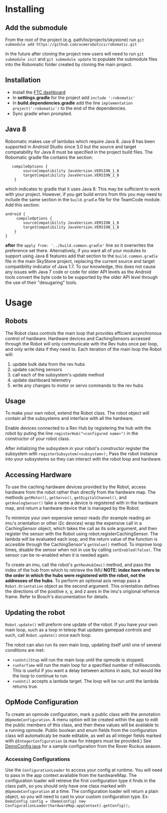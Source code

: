 # Installing
## Add the submodule

From the root of the project (e.g. path/to/projects/skystone) run `git submodule add https://github.com/acmerobotics/robomatic.git`

In the future after cloning the project new users will need to run `git submodule init` and `git submodule update` to populate the submodule files into the Robomatic folder created by cloning the main project.

## Installation

* Install the [FTC dashboard](https://acmerobotics.github.io/ftc-dashboard/gettingstarted)
* In **settings.gradle** for the project add `include ':robomatic'`
* In **build.dependencies.gradle** add the line `implementation project(':robomatic')` to the end of the dependencies. 
* Sync gradle when prompted.

## Java 8

Robomatic makes use of lambdas which require Java 8. Java 8 has been supported in Android Studio since 3.0 but the source and target compatability for Java 8 must be specified in the project build files. The Robomatic gradle file contains
the section: 
```
   compileOptions {
        sourceCompatibility JavaVersion.VERSION_1_8
        targetCompatibility JavaVersion.VERSION_1_8
    }
```
which indicates to gradle that it uses Java 8. This may be sufficient to work with your project. However, if you get build errors from this you may need to include the same section in the `build.gradle` file for the TeamCode module. Add this section:
```
android {
     compileOptions {
        sourceCompatibility JavaVersion.VERSION_1_8
        targetCompatibility JavaVersion.VERSION_1_8
    }
}
```
**after** the `apply from: '../build.common.gradle'` line so it overwrites the preference set there. Alternatively, if you want all of your modules to support using Java 8 features add that section to the `build.common.gradle` file in the main SkyStone project, replacing the current source and target compatibility indicator of Java 1.7. To our knowledge, this does not cause any issues with Java 7 code or code for older API levels as the Android tools convert the byte code to be supported by the older API level through the use of their "desugaring" tools. 

# Usage
## Robots

The Robot class controls the main loop that provides efficient asynchronous control of hardware. 
Hardware devices and CachingSensors accessed through the Robot will only communicate with the Rev 
hubs once per loop, and only write data if they need to. Each iteration of the main loop the Robot 
will: 
1. update bulk data from the rev hubs 
2. update caching sensors 
3. call each of the subsystem's update method 
4. update dashboard telemetry
5. write any changes to motor or servo commands to the rev hubs

## Usage

To make your own robot, extend the Robot class. The robot object will contain all the subsystems and interface with all the hardware.

Enable devices connected to a Rev Hub by registering the hub with the robot by puting the line `registerHub("<configured name>")` in the constructor of your robot class.
 
After initializing the subsystem in your robot's constructor register the subsystem with `registerSubsystem(<subsystem>);` Pass the robot instance into your subsystems so they can interact with the robot loop and hardware.

## Accessing Hardware

To use the caching hardware devices provided by the Robot, access hardware from the robot rather than directly from the hardware map. The methods `getMotor()`, `getServo()`, `getDigitalChannel()`, and `getAnalogSensor()` take a name a device is registered with in the hardware map, and return a hardware device that is managed by the Robot.

To minimize your own expensive sensor reads (for example reading an imu's orientation or other i2c devices) wrap the expensive call in a CachingSensor object, which takes the call as its sole argument, and then register the sensor with the Robot using robot.registerCachingSensor. The lambda will be evaluated each loop, and the return value of the function is accesible through the CachingSensor's `getValue()` method. To improve loop times, disable the sensor when not in use by calling `setEnabled(false)`. The sensor can be re-enabled when it is needed again.

To create an imu, call the robot's `getRevHubImu()` method, and pass the index of the hub from which to retrieve the IMU **NOTE: index here refers to the order in which the hubs were registered with the robot, not the addresses of the hubs**. To perform an optional axis remap pass a `Robot.Orientation` object as the second argument. This orientation defines the directions of the positive x, y, and z axes in the imu's origional refrence frame. Refer to Bosch's documentation for details.

## Updating the robot

`Robot.update()` will preform one update of the robot. If you have your own main loop, such as a loop in teleop that updates gamepad controls and such, call `Robot.update()` once each loop.

The robot can also run its own main loop, updating itself until one of several conditions are met:
* `runUntilStop` will run the main loop until the opmode is stopped.
* `runForTime` will run the main loop for a specified number of milliseconds. This is useful if you want a delay between actions in auto, but would like the loop to continue to run.
* `runUntil` accepts a lambda target. The loop will be run until the lambda returns true.

## OpMode Configuration
To create an opmode configuration, mark a public class with the annotation `@OpmodeConfiguration`.
A menu option will be created within the app to edit the public members of this class, and then these values will be available to a running opmode.
Public boolean and enum fields from the configuration class will automaticaly be made editable, as well as all integer fields marked with `@IntegerConfiguration` (a max for integers must be provided.) 
See [DemoConfig.java](src/main/java/com/acmerobotics/robomatic/demo/DemoConfig.java) for a sample configuration from the Rover Ruckus season.
### Accessing Configurations
Use the `ConfigurationLoader` to access your config at runtime. You will need to pass in the app context available from the hardwareMap.
The configuration loader will retreive the first configuration type it finds in the class path, so you should only have one class marked with `@OpmodeConfiguration` at a time.
The configuration loader will return a plain object, so you will need to cast to your custom configuration type.
Ex:
    `DemoConfig config = (DemoConfig) new ConfigurationLoader(hardwareMap.appContext).getConfig();`
